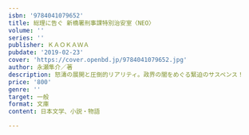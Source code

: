 ```yaml
---
isbn: '9784041079652'
title: 総理に告ぐ 新橋署刑事課特別治安室〈NEO〉
volume: ''
series: ''
publisher: ＫＡＯＫＡＷＡ
pubdate: '2019-02-23'
cover: 'https://cover.openbd.jp/9784041079652.jpg'
author: 永瀬隼介／著
description: 怒濤の展開と圧倒的リアリティ。政界の闇をめぐる緊迫のサスペンス！
price: '800'
genre: ''
target: 一般
format: 文庫
content: 日本文学、小説・物語

---
```


